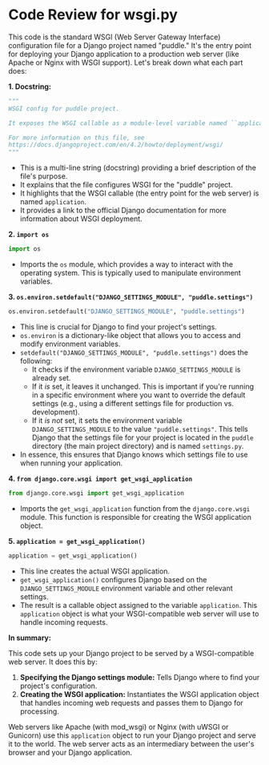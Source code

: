 # Code Review for wsgi.py

This code is the standard WSGI (Web Server Gateway Interface) configuration file for a Django project named "puddle." It's the entry point for deploying your Django application to a production web server (like Apache or Nginx with WSGI support). Let's break down what each part does:

**1. Docstring:**

```python
"""
WSGI config for puddle project.

It exposes the WSGI callable as a module-level variable named ``application``.

For more information on this file, see
https://docs.djangoproject.com/en/4.2/howto/deployment/wsgi/
"""
```

* This is a multi-line string (docstring) providing a brief description of the file's purpose.
* It explains that the file configures WSGI for the "puddle" project.
* It highlights that the WSGI callable (the entry point for the web server) is named `application`.
* It provides a link to the official Django documentation for more information about WSGI deployment.

**2. `import os`**

```python
import os
```

* Imports the `os` module, which provides a way to interact with the operating system.  This is typically used to manipulate environment variables.

**3. `os.environ.setdefault("DJANGO_SETTINGS_MODULE", "puddle.settings")`**

```python
os.environ.setdefault("DJANGO_SETTINGS_MODULE", "puddle.settings")
```

* This line is crucial for Django to find your project's settings.
* `os.environ` is a dictionary-like object that allows you to access and modify environment variables.
* `setdefault("DJANGO_SETTINGS_MODULE", "puddle.settings")` does the following:
    * It checks if the environment variable `DJANGO_SETTINGS_MODULE` is already set.
    * If it *is* set, it leaves it unchanged. This is important if you're running in a specific environment where you want to override the default settings (e.g., using a different settings file for production vs. development).
    * If it *is not* set, it sets the environment variable `DJANGO_SETTINGS_MODULE` to the value `"puddle.settings"`.  This tells Django that the settings file for your project is located in the `puddle` directory (the main project directory) and is named `settings.py`.
* In essence, this ensures that Django knows which settings file to use when running your application.

**4. `from django.core.wsgi import get_wsgi_application`**

```python
from django.core.wsgi import get_wsgi_application
```

* Imports the `get_wsgi_application` function from the `django.core.wsgi` module. This function is responsible for creating the WSGI application object.

**5. `application = get_wsgi_application()`**

```python
application = get_wsgi_application()
```

* This line creates the actual WSGI application.
* `get_wsgi_application()` configures Django based on the `DJANGO_SETTINGS_MODULE` environment variable and other relevant settings.
* The result is a callable object assigned to the variable `application`.  This `application` object is what your WSGI-compatible web server will use to handle incoming requests.

**In summary:**

This code sets up your Django project to be served by a WSGI-compatible web server. It does this by:

1. **Specifying the Django settings module:**  Tells Django where to find your project's configuration.
2. **Creating the WSGI application:**  Instantiates the WSGI application object that handles incoming web requests and passes them to Django for processing.

Web servers like Apache (with mod_wsgi) or Nginx (with uWSGI or Gunicorn) use this `application` object to run your Django project and serve it to the world.  The web server acts as an intermediary between the user's browser and your Django application.

